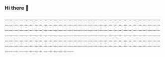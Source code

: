 ### Hi there 👋

...............................................................................................................................................................................................................................................................................................................................................................................................................................................................................................................................................................................................................................................................................................................................................................................................................................